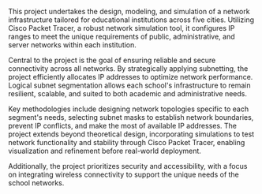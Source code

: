 This project undertakes the design, modeling, and simulation of a network infrastructure tailored for educational institutions across five cities. Utilizing Cisco Packet Tracer, a robust network simulation tool, it configures IP ranges to meet the unique requirements of public, administrative, and server networks within each institution.

Central to the project is the goal of ensuring reliable and secure connectivity across all networks. By strategically applying subnetting, the project efficiently allocates IP addresses to optimize network performance. Logical subnet segmentation allows each school's infrastructure to remain resilient, scalable, and suited to both academic and administrative needs.

Key methodologies include designing network topologies specific to each segment's needs, selecting subnet masks to establish network boundaries, prevent IP conflicts, and make the most of available IP addresses. The project extends beyond theoretical design, incorporating simulations to test network functionality and stability through Cisco Packet Tracer, enabling visualization and refinement before real-world deployment.

Additionally, the project prioritizes security and accessibility, with a focus on integrating wireless connectivity to support the unique needs of the school networks.
